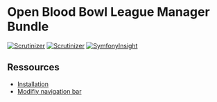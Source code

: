 # Open Blood Bowl League Manager Bundle

[![Scrutinizer](https://scrutinizer-ci.com/g/obblm/core/badges/quality-score.png?b=master)](https://scrutinizer-ci.com/g/obblm/core/?branch=master)
[![Scrutinizer](https://scrutinizer-ci.com/g/obblm/core/badges/coverage.png?b=master)](https://scrutinizer-ci.com/g/obblm/core/?branch=master)
[![SymfonyInsight](https://insight.symfony.com/projects/c0a4e8ae-3fc6-4c94-8626-b98a0da456b1/mini.svg)](https://insight.symfony.com/projects/c0a4e8ae-3fc6-4c94-8626-b98a0da456b1)

Ressources
----------------------------------

- [Installation](src/Resources/docs/1.Installation.md)
- [Modifiy navigation bar](src/Resources/docs/NavigationBar.md)
